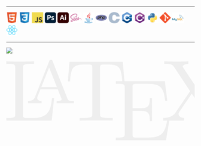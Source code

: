 

<hr> 

[<img alt="HTML5"       width="6%" src="https://raw.githubusercontent.com/devicons/devicon/master/icons/html5/html5-original.svg" />](https://www.google.com/search?&q=html5)
[<img alt="CSS3"        width="6%" src="https://raw.githubusercontent.com/devicons/devicon/master/icons/css3/css3-original.svg" />](https://www.google.com/search?&q=css3)
[<img alt="JavaScript"  width="6%" src="https://raw.githubusercontent.com/devicons/devicon/master/icons/javascript/javascript-original.svg" />](https://www.google.com/search?&q=Javascript)
[<img alt="Photoshop"   width="6%" src="https://github.com/devicons/devicon/blob/master/icons/photoshop/photoshop-plain.svg" />](https://www.google.com/search?&q=Photoshop)
[<img alt="Ilustrator"  width="6%" src="https://github.com/devicons/devicon/blob/master/icons/illustrator/illustrator-plain.svg" />](https://www.google.com/search?&q=Ilustrator)
[<img alt="Sass"    width="6%" src="https://raw.githubusercontent.com/devicons/devicon/master/icons/sass/sass-original.svg" />](https://www.google.com/search?&q=Sass)
[<img alt="Java"    width="6%" src="https://raw.githubusercontent.com/devicons/devicon/master/icons/java/java-original.svg" />](https://www.google.com/search?&q=Java)
[<img alt="PHP"     width="6%" src="https://raw.githubusercontent.com/devicons/devicon/master/icons/php/php-original.svg" />](https://www.google.com/search?&q=PHP)
[<img alt="C"       width="6%" src="https://raw.githubusercontent.com/devicons/devicon/master/icons/c/c-original.svg" />](https://www.google.com/search?&q=C)
[<img alt="C++"     width="6%" src="https://raw.githubusercontent.com/devicons/devicon/master/icons/cplusplus/cplusplus-original.svg" />](https://www.google.com/search?&q=Cpluplus)
[<img alt="Csharp"  width="6%" src="https://github.com/devicons/devicon/blob/master/icons/csharp/csharp-original.svg" />](https://www.google.com/search?&q=Csharp)
[<img alt="Python"  width="6%" src="https://github.com/devicons/devicon/blob/master/icons/python/python-original.svg" />](https://www.google.com/search?&q=Python)
[<img alt="Git"     width="6%" src="https://raw.githubusercontent.com/devicons/devicon/master/icons/git/git-original.svg" />](https://www.google.com/search?&q=Git)
[<img alt="MySQL"   width="6%" src="https://raw.githubusercontent.com/devicons/devicon/master/icons/mysql/mysql-original-wordmark.svg" />](https://www.google.com/search?&q=MySQL)
[<img alt="React"   width="6%" src="https://github.com/devicons/devicon/blob/master/icons/react/react-original.svg" />](https://www.google.com/search?&q=React)

<hr>

<img src="https://img.shields.io/badge/2021-F%C3%A1bio%20Marotti-red" />


[<svg width="100%" height="100%" viewBox="0 0 95 50"
     xmlns="http://www.w3.org/2000/svg">
<g id="g3049" fill="#EEE" transform="scale(4.4176707,4.4176707)">
          <path id="path3051" d="M5.46,4.23h-0.25c-0.1,1.02-0.24,2.26-2,2.26h-0.81c-0.47,0-0.49-0.07-0.49-0.4v-5.31c0-0.34,0-0.48,0.94-0.48h0.33v-0.3c-0.36,0.03-1.26,0.03-1.67,0.03-0.39,0-1.17,0-1.51-0.03v0.3h0.23c0.77,0,0.79,0.11,0.79,0.47v5.25c0,0.36-0.02,0.47-0.79,0.47h-0.23v0.31h5.19s0.27-2.57,0.27-2.57z" transform="translate(0,0.17)"></path>
          <path id="path3053" d="M2.81,0.16c-0.04-0.12-0.06-0.16-0.19-0.16s-0.16,0.04-0.2,0.16c0,0-1.61,4.08-1.61,4.08-0.07,0.17-0.19,0.48-0.81,0.48v0.25h1.55v-0.25c-0.31,0-0.5-0.14-0.5-0.34,0-0.05,0.01-0.07,0.03-0.14,0,0,0.34-0.86,0.34-0.86h1.98s0.4,1.02,0.4,1.02c0.02,0.04,0.04,0.09,0.04,0.12,0,0.2-0.38,0.2-0.57,0.2v0.25h1.97v-0.25h-0.14c-0.47,0-0.52-0.07-0.59-0.27,0,0-1.7-4.29-1.7-4.29zm-0.4,0.71s0.89,2.26,0.89,2.26h-1.78s0.89-2.26,0.89-2.26z" transform="translate(2.48,0)"></path>
          <path id="path3055" d="M6.27,0h-6.09s-0.18,2.24-0.18,2.24h0.24c0.14-1.61,0.29-1.94,1.8-1.94,0.18,0,0.44,0,0.54,0.02,0.21,0.04,0.21,0.15,0.21,0.38v5.25c0,0.34,0,0.48-1.05,0.48h-0.4v0.31c0.41-0.03,1.42-0.03,1.88-0.03s1.49,0,1.9,0.03v-0.31h-0.4c-1.05,0-1.05-0.14-1.05-0.48v-5.25c0-0.2,0-0.34,0.18-0.38,0.11-0.02,0.38-0.02,0.57-0.02,1.5,0,1.65,0.33,1.79,1.94h0.25s-0.19-2.24-0.19-2.24z" transform="translate(7.03,0.23)"></path>
          <path id="path3057" d="M6.16,4.2h-0.25c-0.25,1.53-0.48,2.26-2.19,2.26h-1.32c-0.47,0-0.49-0.07-0.49-0.4v-2.66h0.89c0.97,0,1.08,0.32,1.08,1.17h0.25v-2.64h-0.25c0,0.85-0.11,1.16-1.08,1.16h-0.89v-2.39c0-0.33,0.02-0.4,0.49-0.4h1.28c1.53,0,1.79,0.55,1.95,1.94h0.25s-0.28-2.24-0.28-2.24h-5.6v0.3h0.23c0.77,0,0.79,0.11,0.79,0.47v5.22c0,0.36-0.02,0.47-0.79,0.47h-0.23v0.31h5.74s0.42-2.57,0.42-2.57z" transform="translate(12.5,2.45)"></path>
          <path id="path3059" d="m3.76,2.95s1.37-2,1.37-2c0.21-0.32,0.55-0.64,1.44-0.65v-0.3h-2.38v0.3c0.4,0.01,0.62,0.23,0.62,0.46,0,0.1-0.02,0.12-0.09,0.23,0,0-1.14,1.68-1.14,1.68s-1.28-1.92-1.28-1.92c-0.02-0.03-0.07-0.11-0.07-0.15,0-0.12,0.22-0.29,0.64-0.3v-0.3c-0.34,0.03-1.07,0.03-1.45,0.03-0.31,0-0.93-0.01-1.3-0.03v0.3h0.19c0.55,0,0.74,0.07,0.93,0.35,0,0,1.83,2.77,1.83,2.77s-1.63,2.41-1.63,2.41c-0.14,0.2-0.44,0.66-1.44,0.66v0.31h2.38v-0.31c-0.46-0.01-0.63-0.28-0.63-0.46,0-0.09,0.03-0.13,0.1-0.24,0,0,1.41-2.09,1.41-2.09s1.58,2.38,1.58,2.38c0.02,0.04,0.05,0.08,0.05,0.11,0,0.12-0.22,0.29-0.65,0.3v0.31c0.35-0.03,1.08-0.03,1.45-0.03,0.42,0,0.88,0.01,1.3,0.03v-0.31h-0.19c-0.52,0-0.73-0.05-0.94-0.36,0,0-2.1-3.18-2.1-3.18z" transform="translate(17.91,0.17)"></path>
        </g>
 </svg>](o)     
      
<!---
# R
[<img alt="R"       width="6%" src="https://github.com/devicons/devicon/blob/master/icons/r/r-original.svg" />](https://www.google.com/search?&q=R)

# MongoDB
[<img alt="MongoDB" width="6%" src="https://raw.githubusercontent.com/devicons/devicon/master/icons/mongodb/mongodb-original-wordmark.svg" />](https://www.google.com/search?&q=MongoDB)

# Visitas
![](https://visitor-badge.glitch.me/badge?page_id=fabiomarotti.fabiomarotti)

# Git  Hub
<a href="https://github.com/fabiomarotti" alt="GitHub"><img src="https://img.shields.io/badge/-GitHub-000?style=flat-square&logo=Github&logoColor=white" /></a>

# Referências
https://github.com/devicons
--->
